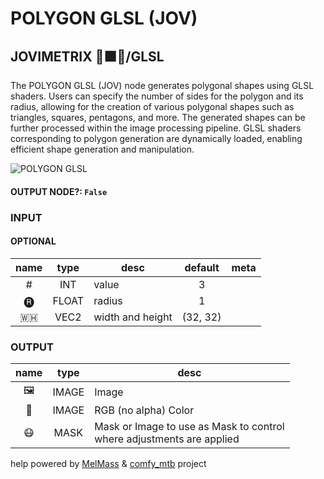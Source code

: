 # POLYGON GLSL (JOV)

## JOVIMETRIX 🔺🟩🔵/GLSL

The POLYGON GLSL (JOV) node generates polygonal shapes using GLSL shaders. Users can specify the number of sides for the polygon and its radius, allowing for the creation of various polygonal shapes such as triangles, squares, pentagons, and more. The generated shapes can be further processed within the image processing pipeline. GLSL shaders corresponding to polygon generation are dynamically loaded, enabling efficient shape generation and manipulation.

![POLYGON GLSL](https://raw.githubusercontent.com/Amorano/Jovimetrix-examples/master/node/POLYGON%20GLSL/POLYGON%20GLSL.png)

#### OUTPUT NODE?: `False`

### INPUT

#### OPTIONAL

name | type | desc | default | meta
:---:|:---:|---|:---:|---
\# | INT | value | 3 | 
🅡 | FLOAT | radius | 1 | 
🇼🇭 | VEC2 | width and height | (32, 32) | 

### OUTPUT

name | type | desc
:---:|:---:|---
🖼️ | IMAGE | Image 
🌈 | IMAGE | RGB (no alpha) Color 
😷 | MASK | Mask or Image to use as Mask to control<br>where adjustments are applied 

help powered by [MelMass](https://github.com/melMass) & [comfy_mtb](https://github.com/melMass/comfy_mtb) project